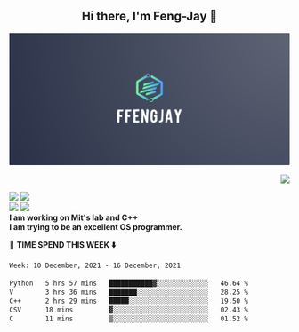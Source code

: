 <h2 align="center"> Hi there, I'm Feng-Jay 👋 </h2>  

![](https://github.com/Feng-Jay/DataStruct/blob/master/Image/1.png)  

<img align="right" src="https://github-readme-stats.vercel.app/api?username=Feng-Jay&show_icons=true&icon_color=CE1D2D&text_color=718096&bg_color=ffffff&hide_title=true" />


&emsp;

![](https://visitor-badge.glitch.me/badge?page_id=Feng-Jay.readme)
![](https://img.shields.io/badge/Concentrate-Cpp-blue)  
![](https://img.shields.io/badge/Rust-primer-orange)
![](https://img.shields.io/badge/Target-OS-9cf)  
**I am working on Mit's lab and C++**  
**I am trying to be an excellent OS programmer.**  


📘 **TIME SPEND THIS WEEK ⬇️**
<!--START_SECTION:waka-->
```text
Week: 10 December, 2021 - 16 December, 2021

Python   5 hrs 57 mins   ███████████▓░░░░░░░░░░░░░   46.64 % 
V        3 hrs 36 mins   ███████░░░░░░░░░░░░░░░░░░   28.25 % 
C++      2 hrs 29 mins   █████░░░░░░░░░░░░░░░░░░░░   19.50 % 
CSV      18 mins         ▓░░░░░░░░░░░░░░░░░░░░░░░░   02.43 % 
C        11 mins         ▒░░░░░░░░░░░░░░░░░░░░░░░░   01.52 % 
```
<!--END_SECTION:waka-->
